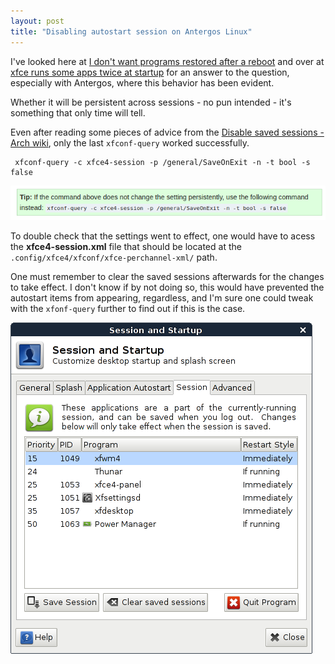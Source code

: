 ```yaml
---
layout: post
title: "Disabling autostart session on Antergos Linux"
---
```


I've looked here at <a href="https://bbs.archlinux.org/viewtopic.php?id=164902" target="_blank">I don't want programs restored after a reboot</a> and over at <a href="https://bbs.archlinux.org/viewtopic.php?id=164354" target="_blank">xfce runs some apps twice at startup</a> for an answer to the question, especially with Antergos, where this behavior has been evident. 

Whether it will be persistent across sessions - no pun intended - it's something that only time will tell. 

Even after reading some pieces of advice from the <a href="https://wiki.archlinux.org/index.php/xfce#Disable_saved_sessions" target="_blank">Disable saved sessions - Arch wiki</a>, only the last `xfconf-query` worked successfully. 

     xfconf-query -c xfce4-session -p /general/SaveOnExit -n -t bool -s false


![](/images/tip-for-xfconfquery.png)


To double check that the settings went to effect, one would have to acess the **xfce4-session.xml** file that should be located at the `.config/xfce4/xfconf/xfce-perchannel-xml/` path. 

One must remember to clear the saved sessions afterwards for the changes to take effect. I don't know if by not doing so, this would have prevented the autostart items from appearing, regardless, and I'm sure one could tweak with the `xfonf-query` further to find out if this is the case. 

![](/images/xfce4-session-preferences-session.png) 

